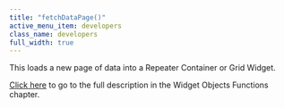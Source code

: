 ```yaml
---
title: "fetchDataPage()"
active_menu_item: developers
class_name: developers
full_width: true
---
```



This loads a new page of data into a Repeater Container or Grid Widget.

[Click here](../widget-object-functions/repeater-grid/fetchdata) to go to the full description in the Widget Objects Functions chapter.

